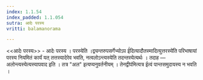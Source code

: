 ```yaml
---
index: 1.1.54
index_padded: 1.1.054
sutra: आदेः परस्य
vritti: balamanorama

---
```

<<आदेः परस्य>> - आदेः परस्य । परस्येति ।द्व्यन्तरुपसर्गेभ्योऽप ई॑दित्यादौतस्मादित्युत्तरस्ये॑ति परिभाषायां परस्य नियमितं कार्यं यत् तत्तस्यादेरेव भवति, नत्वलोऽन्त्यस्येति तदन्तस्येत्यर्थः । तदाह — अलोन्त्यस्येत्यस्यापवाद इति । तत्र "अल" इत्यप्यनुवर्तनीयम् । तेनद्वीप॑मित्यत्र ईत्वं पान्तसमुदायस्य न भवति ।